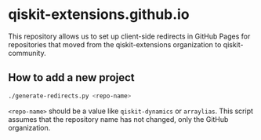 # qiskit-extensions.github.io

This repository allows us to set up client-side redirects in GitHub Pages for repositories that moved from the qiskit-extensions organization to qiskit-community.

## How to add a new project

```bash
./generate-redirects.py <repo-name>
```

`<repo-name>` should be a value like `qiskit-dynamics` or `arraylias`. This script assumes that the repository name has not changed, only the GitHub organization.
